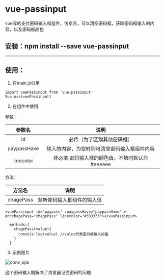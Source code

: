 # vue-passinput
vue写的支付密码输入框组件，仿京东，可以清空密码框，获取密码框输入的内容，以及密码框颜色

## 安装：npm install --save vue-passinput

***

## 使用：

1. 在main.js引用
  ```
  import vuePassinput from 'vue-passinput'
  Vue.use(vuePassinput)
  ```

2. 在组件中使用

  参数：

  参数名|说明
  :--:|:--:
  id|必传（为了区别其他密码框）
  paypassHave|输入的内容，为空时则可清空密码输入框组件内容
  linecolor|非必填 密码输入框的颜色值，不填时默认为#eeeeee

  方法：

  方法名|说明
  :--:|:--:
  chagePass|监听密码输入框组件的输入值

  ```
  <vuePassinput id="paypass" :paypassHave="paypassHave" v-on:chagePass="chagePass" linecolor="#333333"></vuePassinput>
  ```

  ```
    methods:{
      chagePass(value){
        console.log(value) //value代表密码框输入的值
      }
    }
  ```
 3. 示例图片
 
![conv_ops](https://ss0.bdstatic.com/70cFvHSh_Q1YnxGkpoWK1HF6hhy/it/u=702257389,1274025419&fm=27&gp=0.jpg)

这个密码输入框解决了浏览器记住密码的问题
